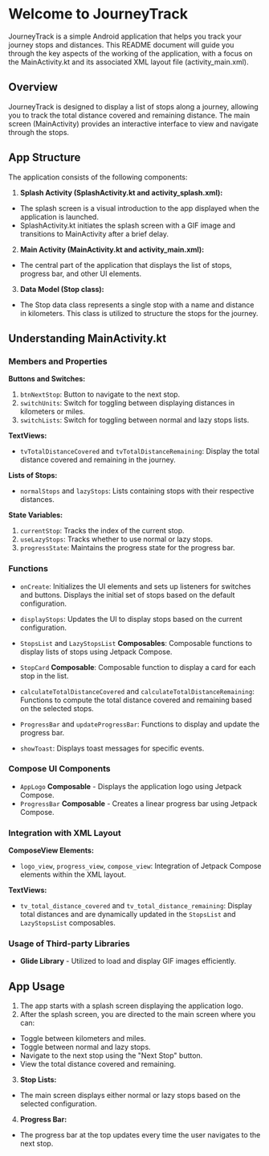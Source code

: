 # Welcome to JourneyTrack

JourneyTrack is a simple Android application that helps you track your journey stops and distances. This README document will guide you through the key aspects of the working of the application, with a focus on the MainActivity.kt and its associated XML layout file (activity_main.xml).

## Overview

JourneyTrack is designed to display a list of stops along a journey, allowing you to track the total distance covered and remaining distance. The main screen (MainActivity) provides an interactive interface to view and navigate through the stops.

## App Structure

The application consists of the following components:

1. **Splash Activity (SplashActivity.kt and activity_splash.xml):**
  - The splash screen is a visual introduction to the app displayed when the application is launched.
  - SplashActivity.kt initiates the splash screen with a GIF image and transitions to MainActivity after a brief delay.

2. **Main Activity (MainActivity.kt and activity_main.xml):**
  - The central part of the application that displays the list of stops, progress bar, and other UI elements.

3. **Data Model (Stop class):**
  - The Stop data class represents a single stop with a name and distance in kilometers. This class is utilized to structure the stops for the journey.

## Understanding MainActivity.kt

### Members and Properties

**Buttons and Switches:**

1. `btnNextStop`: Button to navigate to the next stop.
2. `switchUnits`: Switch for toggling between displaying distances in kilometers or miles.
3. `switchLists`: Switch for toggling between normal and lazy stops lists.

**TextViews:**

- `tvTotalDistanceCovered` and `tvTotalDistanceRemaining`: Display the total distance covered and remaining in the journey.

**Lists of Stops:**

- `normalStops` and `lazyStops`: Lists containing stops with their respective distances.

**State Variables:**

1. `currentStop`: Tracks the index of the current stop.
2. `useLazyStops`: Tracks whether to use normal or lazy stops.
3. `progressState`: Maintains the progress state for the progress bar.

### Functions

- `onCreate`: Initializes the UI elements and sets up listeners for switches and buttons. Displays the initial set of stops based on the default configuration.

- `displayStops`: Updates the UI to display stops based on the current configuration.

- `StopsList` and `LazyStopsList` **Composables**: Composable functions to display lists of stops using Jetpack Compose.

- `StopCard` **Composable**: Composable function to display a card for each stop in the list.

- `calculateTotalDistanceCovered` and `calculateTotalDistanceRemaining`: Functions to compute the total distance covered and remaining based on the selected stops.

- `ProgressBar` and `updateProgressBar`: Functions to display and update the progress bar.

- `showToast`: Displays toast messages for specific events.

### Compose UI Components

- `AppLogo` **Composable** - Displays the application logo using Jetpack Compose.
- `ProgressBar` **Composable** - Creates a linear progress bar using Jetpack Compose.

### Integration with XML Layout

**ComposeView Elements:**

- `logo_view`, `progress_view`, `compose_view`: Integration of Jetpack Compose elements within the XML layout.

**TextViews:**

- `tv_total_distance_covered` and `tv_total_distance_remaining`: Display total distances and are dynamically updated in the `StopsList` and `LazyStopsList` composables.

### Usage of Third-party Libraries

- **Glide Library** - Utilized to load and display GIF images efficiently.

## App Usage

1. The app starts with a splash screen displaying the application logo.
2. After the splash screen, you are directed to the main screen where you can:
  - Toggle between kilometers and miles.
  - Toggle between normal and lazy stops.
  - Navigate to the next stop using the "Next Stop" button.
  - View the total distance covered and remaining.
3. **Stop Lists:**
  - The main screen displays either normal or lazy stops based on the selected configuration.
4. **Progress Bar:**
  - The progress bar at the top updates every time the user navigates to the next stop.